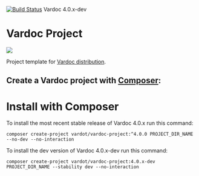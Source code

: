 [![Build Status](https://travis-ci.org/Vardot/vardoc.svg?branch=4.0.x-dev)](https://travis-ci.org/Vardot/vardoc) Vardoc 4.0.x-dev
# Vardoc Project

[![](https://www.drupal.org/files/styles/grid-3/public/project-images/Vardoc%20-%20No%20Padding.png)](https://www.drupal.org/project/vardoc)

Project template for [Vardoc distribution](http://www.drupal.org/project/vardoc).

## Create a Vardoc project with [Composer](https://getcomposer.org/download/):


# Install with Composer

To install the most recent stable release of Vardoc 4.0.x run this command:
```
composer create-project vardot/vardoc-project:^4.0.0 PROJECT_DIR_NAME --no-dev --no-interaction
```

To install the dev version of Vardoc 4.0.x-dev run this command:
```
composer create-project vardot/vardoc-project:4.0.x-dev PROJECT_DIR_NAME --stability dev --no-interaction
```
